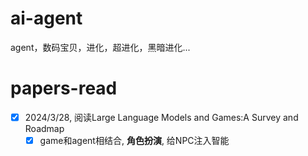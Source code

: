 # ai-agent
agent，数码宝贝，进化，超进化，黑暗进化...
# papers-read
- [x] 2024/3/28, 阅读Large Language Models and Games:A Survey and Roadmap
  - [x] game和agent相结合, **角色扮演**, 给NPC注入智能 
